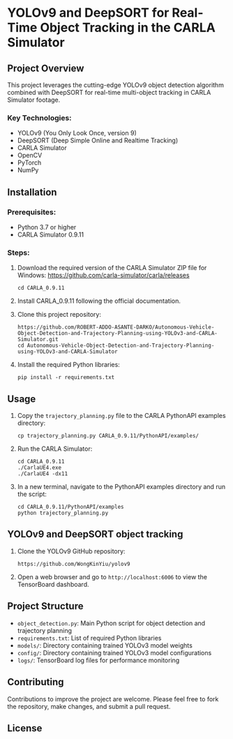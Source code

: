 #   YOLOv9 and DeepSORT for Real-Time Object Tracking in the CARLA Simulator

## Project Overview

This project leverages the cutting-edge YOLOv9 object detection algorithm combined with DeepSORT for real-time multi-object tracking in CARLA Simulator footage.

### Key Technologies:
- YOLOv9 (You Only Look Once, version 9)
- DeepSORT (Deep Simple Online and Realtime Tracking)
- CARLA Simulator
- OpenCV
- PyTorch
- NumPy
  
## Installation

### Prerequisites:
- Python 3.7 or higher
- CARLA Simulator 0.9.11

### Steps:

1. Download the required version of the CARLA Simulator ZIP file for Windows:
   https://github.com/carla-simulator/carla/releases
   ```
   cd CARLA_0.9.11
   ```

3. Install CARLA_0.9.11 following the official documentation.

4. Clone this project repository:
   ```
   https://github.com/ROBERT-ADDO-ASANTE-DARKO/Autonomous-Vehicle-Object-Detection-and-Trajectory-Planning-using-YOLOv3-and-CARLA-Simulator.git
   cd Autonomous-Vehicle-Object-Detection-and-Trajectory-Planning-using-YOLOv3-and-CARLA-Simulator
   ```

5. Install the required Python libraries:
   ```
   pip install -r requirements.txt
   ```

## Usage

1. Copy the `trajectory_planning.py` file to the CARLA PythonAPI examples directory:
   ```
   cp trajectory_planning.py CARLA_0.9.11/PythonAPI/examples/
   ```

2. Run the CARLA Simulator:
   ```
   cd CARLA_0.9.11
   ./CarlaUE4.exe
   ./CarlaUE4 -dx11
   ```

3. In a new terminal, navigate to the PythonAPI examples directory and run the script:
   ```
   cd CARLA_0.9.11/PythonAPI/examples
   python trajectory_planning.py
   ```

## YOLOv9 and DeepSORT object tracking

1. Clone the YOLOv9 GitHub repository:
   ```
   https://github.com/WongKinYiu/yolov9
   ```

2. Open a web browser and go to `http://localhost:6006` to view the TensorBoard dashboard.

## Project Structure

- `object_detection.py`: Main Python script for object detection and trajectory planning
- `requirements.txt`: List of required Python libraries
- `models/`: Directory containing trained YOLOv3 model weights
- `config/`: Directory containing trained YOLOv3 model configurations
- `logs/`: TensorBoard log files for performance monitoring

## Contributing

Contributions to improve the project are welcome. Please feel free to fork the repository, make changes, and submit a pull request.

## License
